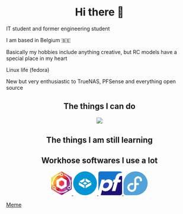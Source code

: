 <h1 align="center"> Hi there 👋 </h1>

IT student and former engineering student

I am based in Belgium 🇧🇪

Basically my hobbies include anything creative, but RC models have a special place in my heart

Linux life (fedora)

New but very enthusiastic to TrueNAS, PFSense and everything open source

<h2 align="center"> The things I can do </h2>
<p align="center">
  <a href="https://youtu.be/dQw4w9WgXcQ">
    <img src="https://skillicons.dev/icons?i=html,css,md,bash" />
  </a>
</p>
<h2 align="center"> The things I am still learning </h2>

<h2 align="center">Workhose softwares I use a lot</h2>

<p align="center">
  <a href="https://nginxproxymanager.com/">
    <img src="npm.svg" style="height:4rem;">
  </a>
  <a href="https://www.truenas.com/">
    <img src="truenas.svg" style="height:4rem;">
  </a>
  <a href="https://www.pfsense.org/">
    <img src="pfsense.svg" style="height:4rem;">
  </a>
  <a href="https://fedoraproject.org/">
    <img src="fedora.svg" style="height:4rem;">
  </a>
</p>


[Meme](https://youtu.be/-OaUsqQWC9Y?t=16)


